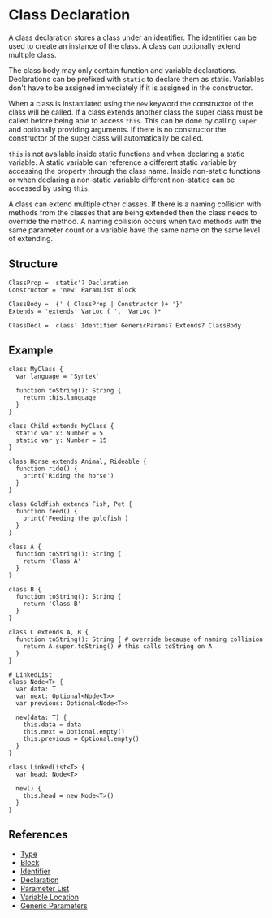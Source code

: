 # Class Declaration

A class declaration stores a class under an identifier. The identifier can be used to create an instance of the class. A class can optionally extend multiple class.

The class body may only contain function and variable declarations. Declarations can be prefixed with `static` to declare them as static. Variables don't have to be assigned immediately if it is assigned in the constructor.

When a class is instantiated using the `new` keyword the constructor of the class will be called. If a class extends another class the super class must be called before being able to access `this`. This can be done by calling `super` and optionally providing arguments. If there is no constructor the constructor of the super class will automatically be called.

`this` is not available inside static functions and when declaring a static variable. A static variable can reference a different static variable by accessing the property through the class name. Inside non-static functions or when declaring a non-static variable different non-statics can be accessed by using `this`.

A class can extend multiple other classes. If there is a naming collision with methods from the classes that are being extended then the class needs to override the method. A naming collision occurs when two methods with the same parameter count or a variable have the same name on the same level of extending.

## Structure

```grammar
ClassProp = 'static'? Declaration
Constructor = 'new' ParamList Block

ClassBody = '{' ( ClassProp | Constructor )+ '}'
Extends = 'extends' VarLoc ( ',' VarLoc )*

ClassDecl = 'class' Identifier GenericParams? Extends? ClassBody
```

## Example

```syntek
class MyClass {
  var language = 'Syntek'

  function toString(): String {
    return this.language
  }
}

class Child extends MyClass {
  static var x: Number = 5
  static var y: Number = 15
}

class Horse extends Animal, Rideable {
  function ride() {
    print('Riding the horse')
  }
}

class Goldfish extends Fish, Pet {
  function feed() {
    print('Feeding the goldfish')
  }
}

class A {
  function toString(): String {
    return 'Class A'
  }
}

class B {
  function toString(): String {
    return 'Class B'
  }
}

class C extends A, B {
  function toString(): String { # override because of naming collision
    return A.super.toString() # this calls toString on A
  }
}

# LinkedList
class Node<T> {
  var data: T
  var next: Optional<Node<T>>
  var previous: Optional<Node<T>>

  new(data: T) {
    this.data = data
    this.next = Optional.empty()
    this.previous = Optional.empty()
  }
}

class LinkedList<T> {
  var head: Node<T>

  new() {
    this.head = new Node<T>()
  }
}
```

## References

- [Type](/spec/grammar/syntactic/#type)
- [Block](/spec/grammar/syntactic/#block)
- [Identifier](/spec/grammar/lexical.html#identifiers)
- [Declaration](/spec/grammar/syntactic/declarations/)
- [Parameter List](/spec/grammar/syntactic/#parameter-list)
- [Variable Location](/spec/grammar/syntactic/#variable-location)
- [Generic Parameters](/spec/grammar/syntactic/#generic-parameters)
